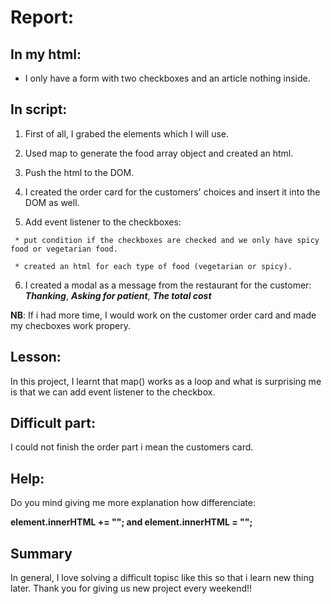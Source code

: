 # Report:
## In my html:
 * I only have a form with two checkboxes and an article nothing inside.

## In script:
   
   1. First of all, I grabed the elements which I will use.

   2. Used map to generate the food array object and created an html.

   3. Push the html to the DOM.

   4. I created the order card for the customers' choices and insert it into the DOM as well.

   5. Add event listener to the checkboxes:

     * put condition if the checkboxes are checked and we only have spicy food or vegetarian food.

	 * created an html for each type of food (vegetarian or spicy).

   6. I created a modal as a message from the restaurant for the customer:
		***Thanking***, 
		***Asking for patient***,
		***The total cost***

**NB**: If i had more time, I would work on the customer order card and made my checboxes work propery.

## Lesson:

In this project, I learnt that map() works as a loop and what is surprising me is that we can add event listener to the checkbox.

## Difficult part:

I could not finish the order part i mean the customers card.

## Help:

Do you mind giving me more explanation how differenciate:

**element.innerHTML += ""; and element.innerHTML = "";**

## Summary

In general, I love solving a difficult topisc like this so that i learn new thing later. Thank you for giving us new project every weekend!!
